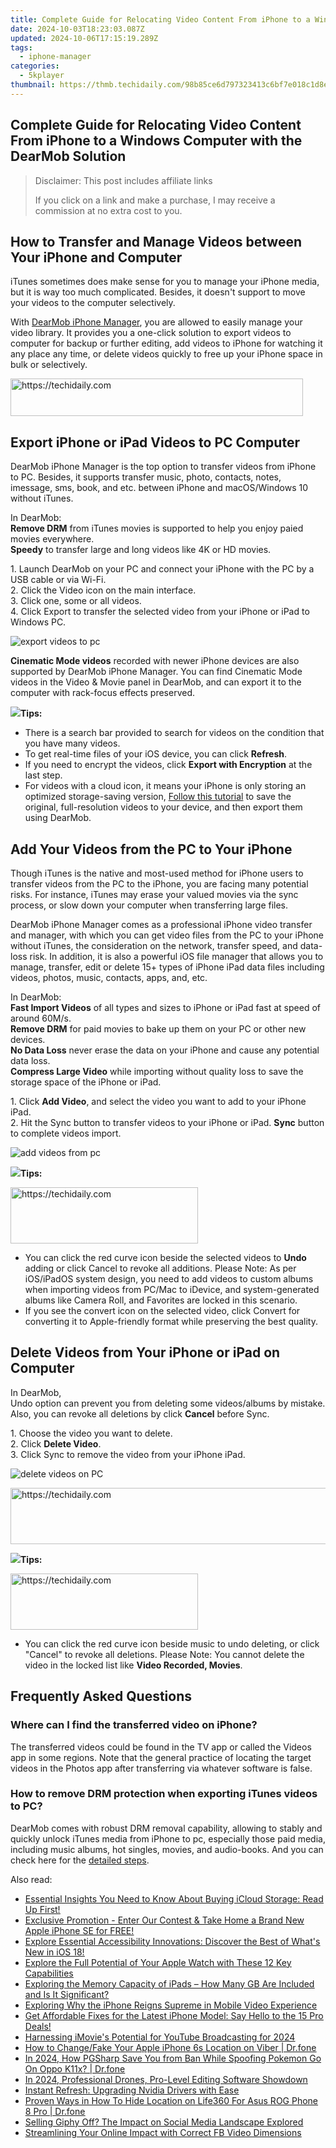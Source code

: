 ```yaml
---
title: Complete Guide for Relocating Video Content From iPhone to a Windows Computer with the DearMob Solution
date: 2024-10-03T18:23:03.087Z
updated: 2024-10-06T17:15:19.289Z
tags:
  - iphone-manager
categories:
  - 5kplayer
thumbnail: https://thmb.techidaily.com/98b85ce6d797323413c6bf7e018c1d8e6594fdbbf15afde0abd2d98dfde1d7e0.jpg
---
```


## Complete Guide for Relocating Video Content From iPhone to a Windows Computer with the DearMob Solution

>  Disclaimer: This post includes affiliate links
>
>  If you click on a link and make a purchase, I may receive a commission at no extra cost to you.
>

## How to Transfer and Manage Videos between Your iPhone and Computer

iTunes sometimes does make sense for you to manage your iPhone media, but it is way too much complicated. Besides, it doesn't support to move your videos to the computer selectively.

With [DearMob iPhone Manager](https://tools.techidaily.com/5kplayer/iphone-manager/), you are allowed to easily manage your video library. It provides you a one-click solution to export videos to computer for backup or further editing, add videos to iPhone for watching it any place any time, or delete videos quickly to free up your iPhone space in bulk or selectively.

<!-- affiliate ads begin -->
<a href="https://bluettius.sjv.io/c/5597632/2139110/17108" target="_top" id="2139110">
  <img src="//a.impactradius-go.com/display-ad/17108-2139110" border="0" alt="https://techidaily.com" width="468" height="60"/>
</a>
<img height="0" width="0" src="https://bluettius.sjv.io/i/5597632/2139110/17108" style="position:absolute;visibility:hidden;" border="0" />
<!-- affiliate ads end -->

## Export iPhone or iPad Videos to PC Computer

DearMob iPhone Manager is the top option to transfer videos from iPhone to PC. Besides, it supports transfer music, photo, contacts, notes, imessage, sms, book, and etc. between iPhone and macOS/Windows 10 without iTunes.

In DearMob:  
**Remove DRM** from iTunes movies is supported to help you enjoy paied movies everywhere.  
**Speedy** to transfer large and long videos like 4K or HD movies. 

1\. Launch DearMob on your PC and connect your iPhone with the PC by a USB cable or via Wi-Fi.  
 2\. Click the Video icon on the main interface.  
 3\. Click one, some or all videos.  
 4\. Click Export to transfer the selected video from your iPhone or iPad to Windows PC.

![export videos to pc](https://www.5kplayer.com/user-guide/images/userguide-how/export-iphone-video-pc.jpg) 

**Cinematic Mode videos** recorded with newer iPhone devices are also supported by DearMob iPhone Manager. You can find Cinematic Mode videos in the Video & Movie panel in DearMob, and can export it to the computer with rack-focus effects preserved.

![](https://www.5kplayer.com/user-guide/images/userguide-how/tips-icon.png)**Tips:**

* There is a search bar provided to search for videos on the condition that you have many videos.
* To get real-time files of your iOS device, you can click **Refresh**.
* If you need to encrypt the videos, click **Export with Encryption** at the last step.
* For videos with a cloud icon, it means your iPhone is only storing an optimized storage-saving version, [Follow this tutorial](https://tools.techidaily.com/5kplayer/iphone-manager/) to save the original, full-resolution videos to your device, and then export them using DearMob.

## Add Your Videos from the PC to Your iPhone

Though iTunes is the native and most-used method for iPhone users to transfer videos from the PC to the iPhone, you are facing many potential risks. For instance, iTunes may erase your valued movies via the sync process, or slow down your computer when transferring large files.

DearMob iPhone Manager comes as a professional iPhone video transfer and manager, with which you can get video files from the PC to your iPhone without iTunes, the consideration on the network, transfer speed, and data-loss risk. In addition, it is also a powerful iOS file manager that allows you to manage, transfer, edit or delete 15+ types of iPhone iPad data files including videos, photos, music, contacts, apps, and, etc.

In DearMob:  
**Fast Import Videos** of all types and sizes to iPhone or iPad fast at speed of around 60M/s.  
**Remove DRM** for paid movies to bake up them on your PC or other new devices.  
**No Data Loss** never erase the data on your iPhone and cause any potential data loss.   
**Compress Large Video** while importing without quality loss to save the storage space of the iPhone or iPad.

1\. Click **Add Video**, and select the video you want to add to your iPhone iPad.  
 2\. Hit the Sync button to transfer videos to your iPhone or iPad. **Sync** button to complete videos import.

![add videos from pc](https://www.5kplayer.com/user-guide/images/userguide-how/video-to-iphone-pc.jpg) 

![](https://www.5kplayer.com/user-guide/images/userguide-how/tips-icon.png)**Tips:**

<!-- affiliate ads begin -->
<a href="https://aligracehair.sjv.io/c/5597632/2087234/19272" target="_top" id="2087234">
  <img src="//a.impactradius-go.com/display-ad/19272-2087234" border="0" alt="https://techidaily.com" width="300" height="90"/>
</a>
<img height="0" width="0" src="https://aligracehair.sjv.io/i/5597632/2087234/19272" style="position:absolute;visibility:hidden;" border="0" />
<!-- affiliate ads end -->

* You can click the red curve icon beside the selected videos to **Undo** adding or click Cancel to revoke all additions. Please Note: As per iOS/iPadOS system design, you need to add videos to custom albums when importing videos from PC/Mac to iDevice, and system-generated albums like Camera Roll, and Favorites are locked in this scenario.
* If you see the convert icon on the selected video, click Convert for converting it to Apple-friendly format while preserving the best quality.

## Delete Videos from Your iPhone or iPad on Computer

In DearMob,  
 Undo option can prevent you from deleting some videos/albums by mistake. Also, you can revoke all deletions by click **Cancel** before Sync.

1\. Choose the video you want to delete.  
 2\. Click **Delete Video**.  
 3\. Click Sync to remove the video from your iPhone iPad.

![delete videos on PC](https://www.5kplayer.com/user-guide/images/userguide-how/delete-video-pc.jpg) 

<!-- affiliate ads begin -->
<a href="https://appsumo.8odi.net/c/5597632/2151856/7443" target="_top" id="2151856">
  <img src="//a.impactradius-go.com/display-ad/7443-2151856" border="0" alt="https://techidaily.com" width="728" height="90"/>
</a>
<img height="0" width="0" src="https://appsumo.8odi.net/i/5597632/2151856/7443" style="position:absolute;visibility:hidden;" border="0" />
<!-- affiliate ads end -->

![](https://www.5kplayer.com/user-guide/images/userguide-how/tips-icon.png)**Tips:**

<!-- affiliate ads begin -->
<a href="https://aligracehair.sjv.io/c/5597632/1896505/19272" target="_top" id="1896505">
  <img src="//a.impactradius-go.com/display-ad/19272-1896505" border="0" alt="https://techidaily.com" width="300" height="90"/>
</a>
<img height="0" width="0" src="https://aligracehair.sjv.io/i/5597632/1896505/19272" style="position:absolute;visibility:hidden;" border="0" />
<!-- affiliate ads end -->

* You can click the red curve icon beside music to undo deleting, or click "Cancel" to revoke all deletions. Please Note: You cannot delete the video in the locked list like **Video Recorded, Movies**.

## Frequently Asked Questions

### Where can I find the transferred video on iPhone?

The transferred videos could be found in the TV app or called the Videos app in some regions. Note that the general practice of locating the target videos in the Photos app after transferring via whatever software is false. 

### How to remove DRM protection when exporting iTunes videos to PC?

DearMob comes with robust DRM removal capability, allowing to stably and quickly unlock iTunes media from iPhone to pc, especially those paid media, including music albums, hot singles, movies, and audio-books. And you can check here for the [detailed steps](https://tools.techidaily.com/5kplayer/iphone-manager/).

<ins class="adsbygoogle"
     style="display:block"
     data-ad-format="autorelaxed"
     data-ad-client="ca-pub-7571918770474297"
     data-ad-slot="1223367746"></ins>

<ins class="adsbygoogle"
     style="display:block"
     data-ad-client="ca-pub-7571918770474297"
     data-ad-slot="8358498916"
     data-ad-format="auto"
     data-full-width-responsive="true"></ins>

<span class="atpl-alsoreadstyle">Also read:</span>
<div><ul>
<li><a href="https://os-tips.techidaily.com/essential-insights-you-need-to-know-about-buying-icloud-storage-read-up-first/"><u>Essential Insights You Need to Know About Buying iCloud Storage: Read Up First!</u></a></li>
<li><a href="https://os-tips.techidaily.com/exclusive-promotion-enter-our-contest-and-take-home-a-brand-new-apple-iphone-se-for-free/"><u>Exclusive Promotion - Enter Our Contest & Take Home a Brand New Apple iPhone SE for FREE!</u></a></li>
<li><a href="https://os-tips.techidaily.com/explore-essential-accessibility-innovations-discover-the-best-of-whats-new-in-ios-18/"><u>Explore Essential Accessibility Innovations: Discover the Best of What's New in iOS 18!</u></a></li>
<li><a href="https://os-tips.techidaily.com/explore-the-full-potential-of-your-apple-watch-with-these-12-key-capabilities/"><u>Explore the Full Potential of Your Apple Watch with These 12 Key Capabilities</u></a></li>
<li><a href="https://os-tips.techidaily.com/exploring-the-memory-capacity-of-ipads-how-many-gb-are-included-and-is-it-significant/"><u>Exploring the Memory Capacity of iPads – How Many GB Are Included and Is It Significant?</u></a></li>
<li><a href="https://os-tips.techidaily.com/exploring-why-the-iphone-reigns-supreme-in-mobile-video-experience/"><u>Exploring Why the iPhone Reigns Supreme in Mobile Video Experience</u></a></li>
<li><a href="https://os-tips.techidaily.com/get-affordable-fixes-for-the-latest-iphone-model-say-hello-to-the-15-pro-deals/"><u>Get Affordable Fixes for the Latest iPhone Model: Say Hello to the 15 Pro Deals!</u></a></li>
<li><a href="https://youtube-blog.techidaily.com/ssing-imovies-potential-for-youtube-broadcasting-for-2024/"><u>Harnessing iMovie's Potential for YouTube Broadcasting for 2024</u></a></li>
<li><a href="https://location-social.techidaily.com/how-to-changefake-your-apple-iphone-6s-location-on-viber-drfone-by-drfone-virtual-ios/"><u>How to Change/Fake Your Apple iPhone 6s Location on Viber | Dr.fone</u></a></li>
<li><a href="https://android-pokemon-go.techidaily.com/in-2024-how-pgsharp-save-you-from-ban-while-spoofing-pokemon-go-on-oppo-k11x-drfone-by-drfone-virtual-android/"><u>In 2024, How PGSharp Save You from Ban While Spoofing Pokemon Go On Oppo K11x? | Dr.fone</u></a></li>
<li><a href="https://extra-support.techidaily.com/in-2024-professional-drones-pro-level-editing-software-showdown/"><u>In 2024, Professional Drones, Pro-Level Editing Software Showdown</u></a></li>
<li><a href="https://driver-install.techidaily.com/instant-refresh-upgrading-nvidia-drivers-with-ease/"><u>Instant Refresh: Upgrading Nvidia Drivers with Ease</u></a></li>
<li><a href="https://location-social.techidaily.com/proven-ways-in-how-to-hide-location-on-life360-for-asus-rog-phone-8-pro-drfone-by-drfone-virtual-android/"><u>Proven Ways in How To Hide Location on Life360 For Asus ROG Phone 8 Pro | Dr.fone</u></a></li>
<li><a href="https://facebook.techidaily.com/selling-giphy-off-the-impact-on-social-media-landscape-explored/"><u>Selling Giphy Off? The Impact on Social Media Landscape Explored</u></a></li>
<li><a href="https://facebook-video-content.techidaily.com/streamlining-your-online-impact-with-correct-fb-video-dimensions/"><u>Streamlining Your Online Impact with Correct FB Video Dimensions</u></a></li>
</ul></div>

